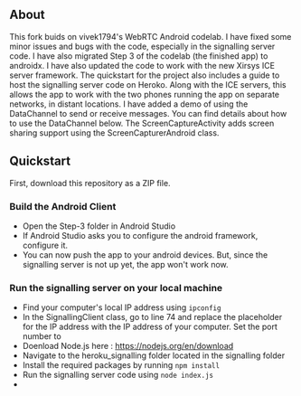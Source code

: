## About
This fork buids on vivek1794's WebRTC Android codelab. I have fixed some minor issues and bugs with the code, especially in the signalling server code. I have also migrated Step 3 of the codelab (the finished app) to androidx. I have also updated the code to work with the new Xirsys ICE server framework. The quickstart for the project also includes a guide to host the signalling server code on Heroko. Along with the ICE servers, this allows the app to work with the two phones running the app on separate networks, in distant locations. I have added a demo of using the DataChannel to send or receive messages. You can find details about how to use the DataChannel below. The ScreenCaptureActivity adds screen sharing support using the ScreenCapturerAndroid class.



## Quickstart
First, download this repository as a ZIP file.
### Build the Android Client

* Open the Step-3 folder in Android Studio
* If Android Studio asks you to configure the android framework, configure it.
* You can now push the app to your android devices. But, since the signalling server is not up yet, the app won't work now.
### Run the signalling server on your local machine
- Find your computer's local IP address using `ipconfig`
- In the SignallingClient class, go to line 74 and replace the placeholder for the IP address with the IP address of your computer. Set the port number to  
- Doenload Node.js here : https://nodejs.org/en/download
- Navigate to the heroku_signalling folder located in the signalling folder
- Install the required packages by running `npm install`
- Run the signalling server code using `node index.js`
- 
 

 
